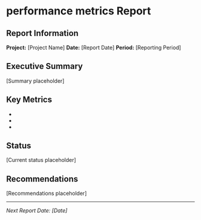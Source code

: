 # performance metrics Report

## Report Information
**Project:** [Project Name]
**Date:** [Report Date]
**Period:** [Reporting Period]

## Executive Summary
[Summary placeholder]

## Key Metrics
- [Metric 1]: [Value]
- [Metric 2]: [Value]
- [Metric 3]: [Value]

## Status
[Current status placeholder]

## Recommendations
[Recommendations placeholder]

---
*Next Report Date: [Date]*
